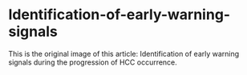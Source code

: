 # Identification-of-early-warning-signals
This is the original image of this article: Identification of early warning signals during the progression of HCC occurrence.
